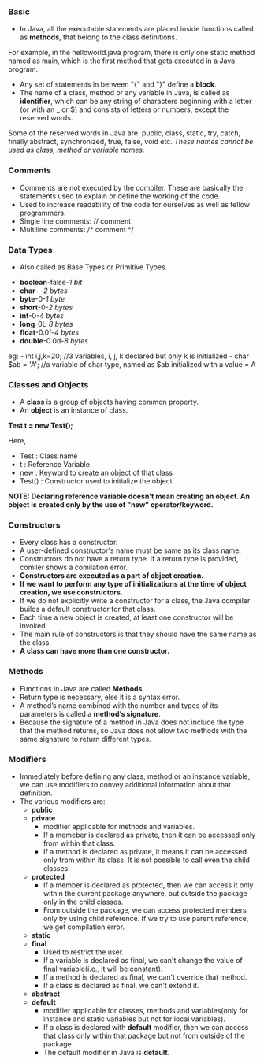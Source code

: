### Basic 
- In Java, all the executable statements are placed inside functions called as **methods**, that belong to the class definitions.

For example, in the helloworld.java program, there is only one static method named as main, which is the first method that gets executed in a Java program.
- Any set of statements in between "{" and "}" define a **block**.
- The name of a class, method or any variable in Java, is called as **identifier**, which can be any string of characters beginning with a letter (or with an _ or $) and consists of letters or numbers, except the reserved words.

Some of the reserved words in Java are: public, class, static, try, catch, finally abstract, synchronized, true, false, void etc. *These names cannot be used as class, method or variable names.*

### Comments
- Comments are not executed by the compiler. These are basically the statements used to explain or define the working of the code.
- Used to increase readability of the code for ourselves as well as fellow programmers.
- Single line comments: // comment
- Multiline comments: /* comment */

### Data Types
- Also called as Base Types or Primitive Types.

* **boolean**-false-*1 bit*
* **char**- -*2 bytes*
* **byte**-0-*1 byte*
* **short**-0-*2 bytes*
* **int**-0-*4 bytes*
* **long**-0L-*8 bytes*
* **float**-0.0f-*4 bytes*
* **double**-0.0d-*8 bytes*

eg: - int i,j,k=20;  //3 variables, i, j, k declared but only k is initialized
    - char $ab = 'A'; //a variable of char type, named as $ab initialized with a value = A
    
### Classes and Objects
- A **class** is a group of objects having common property.
- An **object** is an instance of class.

**Test t = new Test();**

Here,
* Test : Class name
* t : Reference Variable
* new : Keyword to create an object of that class
* Test() : Constructor used to initialize the object

**NOTE: Declaring reference variable doesn't mean creating an object. An object is created only by the use of "new" operator/keyword.**

### Constructors
- Every class has a constructor. 
- A user-defined constructor's name must be same as its class name.
- Constructors do not have a return type. If a return type is provided, comiler shows a comilation error.
- **Constructors are executed as a part of object creation.**
- **If we want to perform any type of initializations at the time of object creation, we use constructors.**
- If we do not explicitly write a constructor for a class, the Java compiler builds a default constructor for that class.
- Each time a new object is created, at least one constructor will be invoked. 
- The main rule of constructors is that they should have the same name as the class. 
- **A class can have more than one constructor.**

### Methods
- Functions in Java are called **Methods**.
- Return type is necessary, else it is a syntax error.
- A method’s name combined with the number and types of its parameters is called a **method’s signature**.
- Because the signature of a method in Java does not include the type that the method returns,
  so Java does not allow two methods with the same signature to return different types.
  
### Modifiers  
- Immediately before defining any class, method or an instance variable, we can use modifiers to convey additional information about that definition.
- The various modifiers are:
    * **public**
    * **private**
        * modifier applicable for methods and variables.
        * If a memeber is declared as private, then it can be accessed only from within that class.
        * If a method is declared as private, it means it can be accessed only from within its class. It is not possible to call even the child classes.
    * **protected**
        * If a member is declared as protected, then we can access it only within the current package anywhere, but outside the package only in the child classes.
        * From outside the package, we can access protected members only by using child reference. If we try to use parent reference, we get compilation error.
    * **static**
    * **final**
        * Used to restrict the user.
        * If a variable is declared as final, we can't change the value of final variable(i.e., it will be constant).
        * If a method is declared as final, we can't override that method.
        * If a class is declared as final, we can't extend it.
    * **abstract**
    * **default**
        * modifier applicable for classes, methods and variables(only for instance and static variables but not for local variables).
        * If a class is declared with **default** modifier, then we can access that class only within that package but not from outside of the package.
        * The default modifier in Java is **default**.
